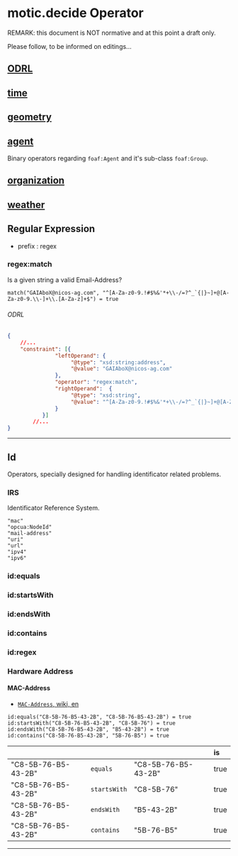 # motic.decide Operator

REMARK: this document is NOT normative and at this point a draft only. 

Please follow, to be informed on editings...


## [ODRL](./odrl.md)

## [time](./time.md)

## [geometry](./geometry.md)

## [agent](./agent.md)

Binary operators regarding `foaf:Agent` and it's sub-class `foaf:Group`.

## [organization](./organization.md)

## [weather](./weather.md)

## Regular Expression

- prefix : regex

### regex:match

Is a given string a valid Email-Address?

```pseudocode
match("GAIAboX@nicos-ag.com", "^[A-Za-z0-9.!#$%&'*+\\-/=?^_`{|}~]+@[A-Za-z0-9.\\-]+\\.[A-Za-z]+$") = true
```

###### ODRL
```json
{
    //...
    "constraint": [{
               "leftOperand": {
                    "@type": "xsd:string:address",
                    "@value": "GAIAboX@nicos-ag.com"
               },
               "operator": "regex:match",
               "rightOperand":  {
                    "@type": "xsd:string",
                    "@value": "^[A-Za-z0-9.!#$%&'*+\\-/=?^_`{|}~]+@[A-Za-z0-9.\\-]+\\.[A-Za-z]+$"
               }
           }]
        //...
}
```

---

## Id

Operators, specially designed for handling identificator related problems.

### IRS

Identificator Reference System.

```draft enum
"mac"
"opcua:NodeId"
"mail-address"
"uri"
"url"
"ipv4"
"ipv6"
```

### id:equals
### id:startsWith
### id:endsWith
### id:contains
### id:regex

### Hardware Address

#### MAC-Address

- [`MAC-Address`, wiki, en](https://en.wikipedia.org/wiki/MAC_address)

```pseudocode
id:equals("C8-5B-76-B5-43-2B", "C8-5B-76-B5-43-2B") = true
id:startsWith("C8-5B-76-B5-43-2B", "C8-5B-76") = true
id:endsWith("C8-5B-76-B5-43-2B", "B5-43-2B") = true
id:contains("C8-5B-76-B5-43-2B", "5B-76-B5") = true
```
|   |   |   | is|  
|---|---|---|:---|
| "C8-5B-76-B5-43-2B" | `equals`     | "C8-5B-76-B5-43-2B" | true   |
| "C8-5B-76-B5-43-2B" | `startsWith` | "C8-5B-76"          | true   |
| "C8-5B-76-B5-43-2B" | `endsWith`   | "B5-43-2B"          | true   |
| "C8-5B-76-B5-43-2B" | `contains`   | "5B-76-B5"          | true   |

---